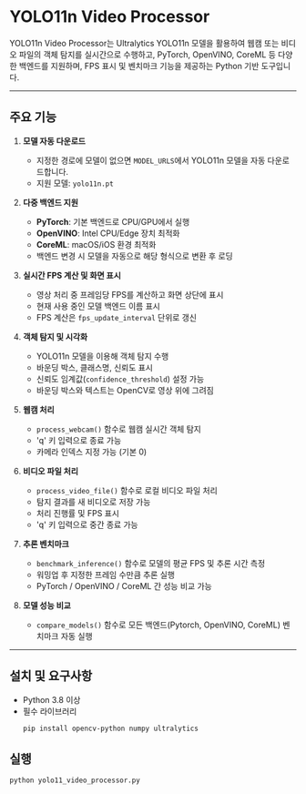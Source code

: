 # YOLO11n Video Processor

YOLO11n Video Processor는 Ultralytics YOLO11n 모델을 활용하여 웹캠 또는 비디오 파일의 객체 탐지를 실시간으로 수행하고, PyTorch, OpenVINO, CoreML 등 다양한 백엔드를 지원하며, FPS 표시 및 벤치마크 기능을 제공하는 Python 기반 도구입니다.

---

## 주요 기능

1. **모델 자동 다운로드**
   - 지정한 경로에 모델이 없으면 `MODEL_URLS`에서 YOLO11n 모델을 자동 다운로드합니다.
   - 지원 모델: `yolo11n.pt`

2. **다중 백엔드 지원**
   - **PyTorch**: 기본 백엔드로 CPU/GPU에서 실행
   - **OpenVINO**: Intel CPU/Edge 장치 최적화
   - **CoreML**: macOS/iOS 환경 최적화
   - 백엔드 변경 시 모델을 자동으로 해당 형식으로 변환 후 로딩

3. **실시간 FPS 계산 및 화면 표시**
   - 영상 처리 중 프레임당 FPS를 계산하고 화면 상단에 표시
   - 현재 사용 중인 모델 백엔드 이름 표시
   - FPS 계산은 `fps_update_interval` 단위로 갱신

4. **객체 탐지 및 시각화**
   - YOLO11n 모델을 이용해 객체 탐지 수행
   - 바운딩 박스, 클래스명, 신뢰도 표시
   - 신뢰도 임계값(`confidence_threshold`) 설정 가능
   - 바운딩 박스와 텍스트는 OpenCV로 영상 위에 그려짐

5. **웹캠 처리**
   - `process_webcam()` 함수로 웹캠 실시간 객체 탐지
   - 'q' 키 입력으로 종료 가능
   - 카메라 인덱스 지정 가능 (기본 0)

6. **비디오 파일 처리**
   - `process_video_file()` 함수로 로컬 비디오 파일 처리
   - 탐지 결과를 새 비디오로 저장 가능
   - 처리 진행률 및 FPS 표시
   - 'q' 키 입력으로 중간 종료 가능

7. **추론 벤치마크**
   - `benchmark_inference()` 함수로 모델의 평균 FPS 및 추론 시간 측정
   - 워밍업 후 지정한 프레임 수만큼 추론 실행
   - PyTorch / OpenVINO / CoreML 간 성능 비교 가능

8. **모델 성능 비교**
   - `compare_models()` 함수로 모든 백엔드(Pytorch, OpenVINO, CoreML) 벤치마크 자동 실행

---

## 설치 및 요구사항

- Python 3.8 이상
- 필수 라이브러리
  ```bash
  pip install opencv-python numpy ultralytics


## 실행
```bash
python yolo11_video_processor.py
